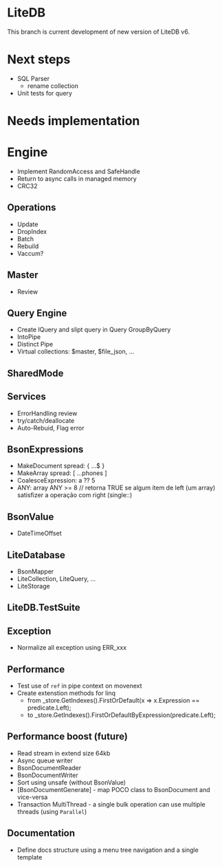 # LiteDB

This branch is current development of new version of LiteDB v6.

# Next steps
- SQL Parser
    - rename collection
- Unit tests for query


# Needs implementation

# Engine
- Implement RandomAccess and SafeHandle
- Return to async calls in managed memory
- CRC32

## Operations
- Update
- DropIndex
- Batch
- Rebuild
- Vaccum?

## Master
- Review

## Query Engine
- Create IQuery and slipt query in Query GroupByQuery
- IntoPipe
- Distinct Pipe
- Virtual collections: $master, $file_json, ...

## SharedMode

## Services
- ErrorHandling review
- try/catch/deallocate
- Auto-Rebuid, Flag error

## BsonExpressions
- MakeDocument spread: { ...$ }
- MakeArray spread: [ ...phones ]
- CoalesceExpression:  a ?? 5 
- ANY: array ANY >= 8 // retorna TRUE se algum item de left (um array) satisfizer a operação com right (single::)

## BsonValue
- DateTimeOffset

## LiteDatabase
- BsonMapper
- LiteCollection, LiteQuery, ...
- LiteStorage

## LiteDB.TestSuite

## Exception
- Normalize all exception using ERR_xxx

## Performance
- Test use of `ref` in pipe context on movenext
- Create extenstion methods for linq
    - from _store.GetIndexes().FirstOrDefault(x => x.Expression == predicate.Left);
    - to _store.GetIndexes().FirstOrDefaultByExpression(predicate.Left);


## Performance boost (future)
- Read stream in extend size 64kb
- Async queue writer
- BsonDocumentReader
- BsonDocumentWriter
- Sort using unsafe (without BsonValue)
- [BsonDocumentGenerate] - map POCO class to BsonDocument and vice-versa
- Transaction MultiThread - a single bulk operation can use multiple threads (using `Parallel`)

## Documentation
- Define docs structure using a menu tree navigation and a single template
